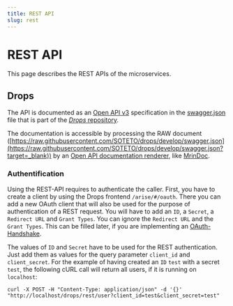 ```yaml
---
title: REST API
slug: rest
---
```

# REST API
This page describes the REST APIs of the microservices.

## Drops
The API is documented as an [Open API v3](https://www.openapis.org/?target=_blank) specification in the [swagger.json](https://github.com/SOTETO/drops/blob/develop/swagger.json?target=_blank) file that is part of the [_Drops_ repository](https://github.com/SOTETO/drops?target=_blank).

The documentation is accessible by processing the RAW document ([https://raw.githubusercontent.com/SOTETO/drops/develop/swagger.json](https://raw.githubusercontent.com/SOTETO/drops/develop/swagger.json?target=_blank)) by an [Open API documentation renderer](https://openapi.tools/#documentation?target=_blank), like [MrinDoc](https://mrin9.github.io/OpenAPI-Viewer/?target=_blank).

### Authentification
Using the REST-API requires to authenticate the caller. First, you have to create a client by using the Drops frontend `/arise/#/oauth`. There you can add a new OAuth client that will also be used for the purpose of authentication of a REST request. You will have to add an `ID`, a `Secret`, a `Redirect URL` and `Grant Types`. You can ignore the `Redirect URL` and the `Grant Types`. This can be filled later, if you are implementing an [OAuth-Handshake](/how-to/oauth2-handshake).

The values of `ID` and `Secret` have to be used for the REST authentication. Just add them as values for the query parameter `client_id` and `client_secret`. 
For the example of having created an `ID` `test` with a secret `test`, the following cURL call will return all users, if it is running on `localhost`:
```
curl -X POST -H "Content-Type: application/json" -d '{}' "http://localhost/drops/rest/user?client_id=test&client_secret=test"
```
